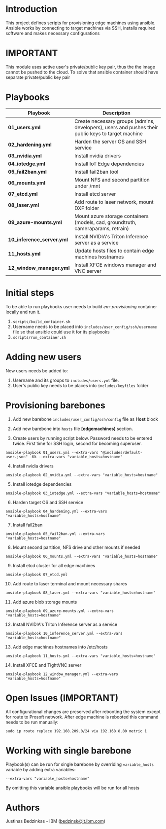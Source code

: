 # Introduction 
This project defines scripts for provisioning edge machines using ansible. Ansible works by connecting to target machines via SSH, installs required software and makes necessary configurations

# IMPORTANT
This module uses active user's private/public key pair, thus the the image cannot be pushed to the cloud. To solve that ansible container should have separate private/public key pair

# Playbooks

| Playbook | Description |
| ------------- |-------------|
| **01_users.yml** | Create necessary groups (admins, developers), users and pushes their public keys to target machine |
| **02_hardening.yml** | Harden the server OS and SSH service |
| **03_nvidia.yml** | Install nvidia drivers |
| **04_iotedge.yml** | Install IoT Edge dependencies |
| **05_fail2ban.yml** | Install fail2ban tool |
| **06_mounts.yml** | Mount NFS and second partition under /mnt |
| **07_etcd.yml** | Install etcd server |
| **08_laser.yml** | Add route to laser network, mount DXF folder |
| **09_azure-mounts.yml** | Mount azure storage containers (models, cad, groundtruth, cameraparams, retrain) |
| **10_inference_server.yml** | Install NVIDIA's Triton Inference server as a service |
| **11_hosts.yml** | Update hosts files to contain edge machines hostnames |
| **12_window_manager.yml** | Install XFCE windows manager and VNC server |

# Initial steps

To be able to run playbooks user needs to build *em-provisioning* container locally and run it.
1. ```scripts/build_container.sh```
2. Username needs to be placed into `includes/user_config/ssh/username` file so that ansible could use it for its playbooks
3. ```scripts/run_container.sh```

# Adding new users

New users needs be added to:
1. Username and its groups to `includes/users.yml` file.
2. User's public key needs to be places into `includes/keyfiles` folder

# Provisioning barebones
1. Add new barebone `includes/user_config/ssh/config` file as **Host** block

2. Add new barebone into `hosts` file **[edgemachines]** section.

3. Create users by running script below. Password needs to be entered twice. First time for SSH login, second for becoming superuser.
```
ansible-playbook 01_users.yml --extra-vars "@includes/default-user.json" -Kk --extra-vars "variable_hosts=hostname"
```
4. Install nvidia drivers
```
ansible-playbook 02_nvidia.yml --extra-vars "variable_hosts=hostname"
```
5. Install iotedge dependencies 
```
ansible-playbook 03_iotedge.yml --extra-vars "variable_hosts=hostname"
```
6. Harden target OS and SSH service
```
ansible-playbook 04_hardening.yml --extra-vars "variable_hosts=hostname"
```
7. Install fail2ban
```
ansible-playbook 05_fail2ban.yml --extra-vars "variable_hosts=hostname"
```
8. Mount second partition, NFS drive and other mounts if needed
```
ansible-playbook 06_mounts.yml --extra-vars "variable_hosts=hostname"
```
9. Install etcd cluster for all edge machines
```
ansible-playbook 07_etcd.yml
```
10. Add route to laser terminal and mount necessary shares
```
ansible-playbook 08_laser.yml --extra-vars "variable_hosts=hostname"
```
11. Add azure blob storage mounts
```
ansible-playbook 09_azure-mounts.yml --extra-vars "variable_hosts=hostname"
```
12. Install NVIDIA's Triton Inference server as a service
```
ansible-playbook 10_inference_server.yml --extra-vars "variable_hosts=hostname"
```
13. Add edge machines hostnames into /etc/hosts
```
ansible-playbook 11_hosts.yml --extra-vars "variable_hosts=hostname"
```
14. Install XFCE and TightVNC server
```
ansible-playbook 12_window_manager.yml --extra-vars "variable_hosts=hostname"
```

# Open Issues (IMPORTANT)

All configurational changes are preserved after rebooting the system except for route to Prosoft network. After edge machine is rebooted this command needs to be run manually:
```
sudo ip route replace 192.168.209.0/24 via 192.168.8.80 metric 1
```

# Working with single barebone

Playbook(s) can be run for single barebone by overriding `variable_hosts` variable by adding extra variables:
```
--extra-vars "variable_hosts=hostname"
```

By omitting this variable ansible playbooks will be run for all hosts

# Authors
Justinas Bedzinkas - IBM (bedzinsk@lt.ibm.com)


